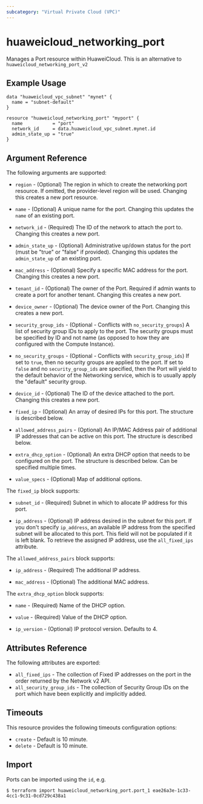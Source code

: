 ```yaml
---
subcategory: "Virtual Private Cloud (VPC)"
---
```


# huaweicloud\_networking\_port

Manages a Port resource within HuaweiCloud.
This is an alternative to `huaweicloud_networking_port_v2`

## Example Usage

```hcl
data "huaweicloud_vpc_subnet" "mynet" {
  name = "subnet-default"
}

resource "huaweicloud_networking_port" "myport" {
  name           = "port"
  network_id     = data.huaweicloud_vpc_subnet.mynet.id
  admin_state_up = "true"
}
```

## Argument Reference

The following arguments are supported:

* `region` - (Optional) The region in which to create the networking port resource. If omitted, the provider-level region will be used. Changing this creates a new port resource.

* `name` - (Optional) A unique name for the port. Changing this
    updates the `name` of an existing port.

* `network_id` - (Required) The ID of the network to attach the port to. Changing
    this creates a new port.

* `admin_state_up` - (Optional) Administrative up/down status for the port
    (must be "true" or "false" if provided). Changing this updates the
    `admin_state_up` of an existing port.

* `mac_address` - (Optional) Specify a specific MAC address for the port. Changing
    this creates a new port.

* `tenant_id` - (Optional) The owner of the Port. Required if admin wants
    to create a port for another tenant. Changing this creates a new port.

* `device_owner` - (Optional) The device owner of the Port. Changing this creates
    a new port.

* `security_group_ids` - (Optional - Conflicts with `no_security_groups`) A list
    of security group IDs to apply to the port. The security groups must be
    specified by ID and not name (as opposed to how they are configured with
    the Compute Instance).

* `no_security_groups` - (Optional - Conflicts with `security_group_ids`) If set to
    `true`, then no security groups are applied to the port. If set to `false` and
    no `security_group_ids` are specified, then the Port will yield to the default
    behavior of the Networking service, which is to usually apply the "default"
    security group.

* `device_id` - (Optional) The ID of the device attached to the port. Changing this
    creates a new port.

* `fixed_ip` - (Optional) An array of desired IPs for this port. The structure is
    described below.

* `allowed_address_pairs` - (Optional) An IP/MAC Address pair of additional IP
    addresses that can be active on this port. The structure is described
    below.

* `extra_dhcp_option` - (Optional) An extra DHCP option that needs to be configured
    on the port. The structure is described below. Can be specified multiple
    times.

* `value_specs` - (Optional) Map of additional options.

The `fixed_ip` block supports:

* `subnet_id` - (Required) Subnet in which to allocate IP address for
this port.

* `ip_address` - (Optional) IP address desired in the subnet for this port. If
you don't specify `ip_address`, an available IP address from the specified
subnet will be allocated to this port. This field will not be populated if it
is left blank. To retrieve the assigned IP address, use the `all_fixed_ips`
attribute.

The `allowed_address_pairs` block supports:

* `ip_address` - (Required) The additional IP address.

* `mac_address` - (Optional) The additional MAC address.

The `extra_dhcp_option` block supports:

* `name` - (Required) Name of the DHCP option.

* `value` - (Required) Value of the DHCP option.

* `ip_version` - (Optional) IP protocol version. Defaults to 4.

## Attributes Reference

The following attributes are exported:

* `all_fixed_ips` - The collection of Fixed IP addresses on the port in the
  order returned by the Network v2 API.
* `all_security_group_ids` - The collection of Security Group IDs on the port
  which have been explicitly and implicitly added.


## Timeouts
This resource provides the following timeouts configuration options:
- `create` - Default is 10 minute.
- `delete` - Default is 10 minute.

## Import

Ports can be imported using the `id`, e.g.

```
$ terraform import huaweicloud_networking_port.port_1 eae26a3e-1c33-4cc1-9c31-0cd729c438a1
```
